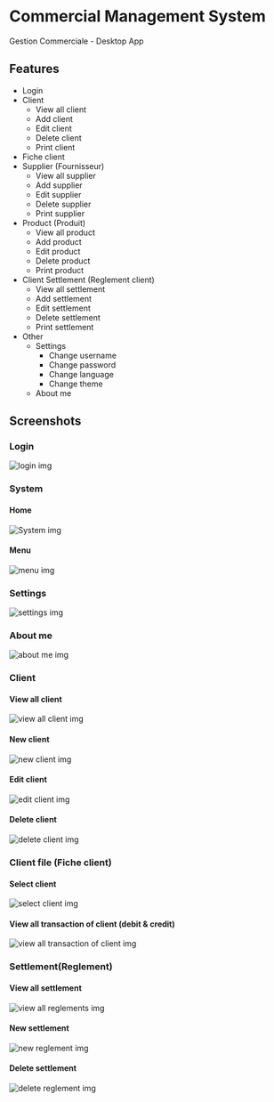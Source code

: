 # Commercial Management System
Gestion Commerciale - Desktop App

## Features
<ul>
  <li>Login</li>
  <li>Client
    <ul>
      <li>View all client</li>
      <li>Add client</li>
      <li>Edit client</li>
      <li>Delete client</li>
      <li>Print client</li>
    </ul>
  </li>
  <li>Fiche client</li>
  <li>Supplier (Fournisseur)
    <ul>
      <li>View all supplier</li>
      <li>Add supplier</li>
      <li>Edit supplier</li>
      <li>Delete supplier</li>
      <li>Print supplier</li>
    </ul>
  </li>
  <li>Product (Produit)
    <ul>
      <li>View all product</li>
      <li>Add product</li>
      <li>Edit product</li>
      <li>Delete product</li>
      <li>Print product</li>
    </ul>
  </li>
  <li>Client Settlement (Reglement client)
    <ul>
      <li>View all settlement</li>
      <li>Add settlement</li>
      <li>Edit settlement</li>
      <li>Delete settlement</li>
      <li>Print settlement</li>
    </ul>
  </li>
  <li>Other
    <ul>
      <li>Settings
        <ul>
          <li>Change username</li>
          <li>Change password</li>
          <li>Change language</li>
          <li>Change theme</li>
        </ul>
      </li>
      <li>About me</li>
    </ul>
    </li>

</ul>

## Screenshots
### Login
<img src="https://github.com/HouariZegai/GestionCommercial/blob/master/GestionCommercial-Desktop/screenshots/login.PNG" alt="login img" />

### System
#### Home
<img src="https://github.com/HouariZegai/GestionCommercial/blob/master/GestionCommercial-Desktop/screenshots/system.PNG" alt="System img">

#### Menu
<img src="https://github.com/HouariZegai/GestionCommercial/blob/master/GestionCommercial-Desktop/screenshots/menu.PNG" alt="menu img">

### Settings
<img src="https://github.com/HouariZegai/GestionCommercial/blob/master/GestionCommercial-Desktop/screenshots/other/settings.PNG" alt="settings img">

### About me
<img src="https://github.com/HouariZegai/GestionCommercial/blob/master/GestionCommercial-Desktop/screenshots/other/about_me.PNG" alt="about me img">

### Client
#### View all client
<img src="https://github.com/HouariZegai/GestionCommercial/blob/master/GestionCommercial-Desktop/screenshots/client/client.PNG" alt="view all client img">

#### New client
<img src="https://github.com/HouariZegai/GestionCommercial/blob/master/GestionCommercial-Desktop/screenshots/client/new_client.PNG" alt="new client img">

#### Edit client
<img src="https://github.com/HouariZegai/GestionCommercial/blob/master/GestionCommercial-Desktop/screenshots/client/edit_client.PNG" alt="edit client img">

#### Delete client
<img src="https://github.com/HouariZegai/GestionCommercial/blob/master/GestionCommercial-Desktop/screenshots/client/delete_client.PNG" alt="delete client img">

### Client file (Fiche client)
#### Select client
<img src="https://github.com/HouariZegai/GestionCommercial/blob/master/GestionCommercial-Desktop/screenshots/f_client/f_client_select_client.PNG" alt="select client img">

#### View all transaction of client (debit & credit)
<img src="https://github.com/HouariZegai/GestionCommercial/blob/master/GestionCommercial-Desktop/screenshots/f_client/f_client.PNG" alt="view all transaction of client img">

### Settlement(Reglement)
#### View all settlement
<img src="https://github.com/HouariZegai/GestionCommercial/blob/master/GestionCommercial-Desktop/screenshots/reglements/regl.PNG" alt="view all reglements img">

#### New settlement
<img src="https://github.com/HouariZegai/GestionCommercial/blob/master/GestionCommercial-Desktop/screenshots/reglements/new_reg.PNG" alt="new reglement img">

#### Delete settlement
<img src="https://github.com/HouariZegai/GestionCommercial/blob/master/GestionCommercial-Desktop/screenshots/reglements/delete_reg.PNG" alt="delete reglement img">
